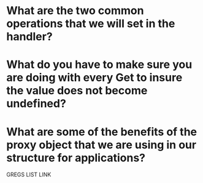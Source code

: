 # What are the two common operations that we will set in the handler?

# What do you have to make sure you are doing with every Get to insure the value does not become undefined?

# What are some of the benefits of the proxy object that we are using in our structure for applications?

GREGS LIST LINK